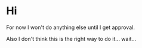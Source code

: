 # Hi
For now I won't do anything else until I get approval.

Also I don't think this is the right way to do it... wait...
